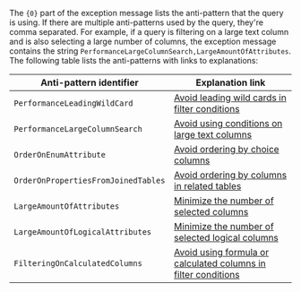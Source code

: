 The `{0}` part of the exception message lists the anti-pattern that the query is using. If there are multiple anti-patterns used by the query, they're comma separated. For example, if a query is filtering on a large text column and is also selecting a large number of columns, the exception message contains the string `PerformanceLargeColumnSearch,LargeAmountOfAttributes`. The following table lists the anti-patterns with links to explanations:

|Anti-pattern identifier|Explanation link|
|---|---|
|`PerformanceLeadingWildCard`|[Avoid leading wild cards in filter conditions](../query-antipatterns.md#PerformanceLeadingWildCard)|
|`PerformanceLargeColumnSearch`|[Avoid using conditions on large text columns](../query-antipatterns.md#PerformanceLargeColumnSearch)|
|`OrderOnEnumAttribute`|[Avoid ordering by choice columns](../query-antipatterns.md#OrderOnEnumAttribute)|
|`OrderOnPropertiesFromJoinedTables`|[Avoid ordering by columns in related tables](../query-antipatterns.md#OrderOnPropertiesFromJoinedTables)|
|`LargeAmountOfAttributes`|[Minimize the number of selected columns](../query-antipatterns.md#LargeAmountOfAttributes)|
|`LargeAmountOfLogicalAttributes`|[Minimize the number of selected logical columns](../query-antipatterns.md#LargeAmountOfLogicalAttributes)|
|`FilteringOnCalculatedColumns`|[Avoid using formula or calculated columns in filter conditions](../query-antipatterns.md#FilteringOnCalculatedColumns)|
